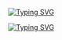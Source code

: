 [![Typing SVG](https://readme-typing-svg.demolab.com?font=Fira+Code&weight=600&size=40&duration=3999&pause=1000&color=10A798&center=true&vCenter=true&repeat=false&width=435&lines=Howdy...+I+am+fr13ndx)](https://git.io/typing-svg)

[![Typing SVG](https://readme-typing-svg.demolab.com?font=Fira+Code&weight=600&size=26&duration=3999&pause=1000&color=10F712&width=435&lines=%24+Cyber+Security+Specialist;%24+C+and+Python+Programmer;%24+Ethical+Hacker+)](https://git.io/typing-svg)
